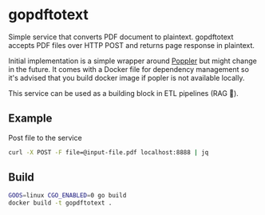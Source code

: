 # gopdftotext

Simple service that converts PDF document to plaintext. gopdftotext accepts PDF
files over HTTP POST and returns page response in plaintext.

Initial implementation is a simple wrapper around
[Poppler](https://poppler.freedesktop.org/) but might change in the future. It
comes with a Docker file for dependency management so it's advised that you
build docker image if popler is not available locally.

This service can be used as a building block in ETL pipelines (RAG :rocket:).

## Example

Post file to the service

```sh
curl -X POST -F file=@input-file.pdf localhost:8888 | jq
```

## Build

```sh
GOOS=linux CGO_ENABLED=0 go build
docker build -t gopdftotext .
```
